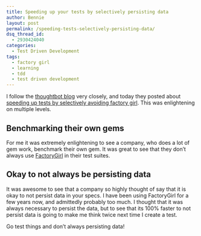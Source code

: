 ```yaml
---
title: Speeding up your tests by selectively persisting data
author: Bennie
layout: post
permalink: /speeding-tests-selectively-persisting-data/
dsq_thread_id:
  - 2930424040
categories:
  - Test Driven Development
tags:
  - factory girl
  - learning
  - tdd
  - test driven development
---
```

I follow the [thoughtbot blog](http://robots.thoughtbot.com) very closely, and today they posted about [speeding up tests by selectively avoiding factory girl](http://robots.thoughtbot.com/speed-up-tests-by-selectively-avoiding-factory-girl). This was enlightening on multiple levels.

## Benchmarking their own gems

For me it was extremely enlightening to see a company, who does a lot of gem work, benchmark their own gem. It was great to see that they don&#8217;t always use [FactoryGirl](https://github.com/thoughtbot/factory_girl) in their test suites.

## Okay to not always be persisting data

It was awesome to see that a company so highly thought of say that it is okay to not persist data in your specs. I have been using FactoryGirl for a few years now, and admittedly probably too much. I thought that it was always necessary to persist the data, but to see that its 100% faster to not persist data is going to make me think twice next time I create a test.

Go test things and don&#8217;t always persisting data!
